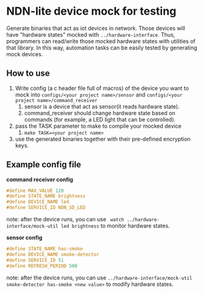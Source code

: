 # NDN-lite device mock for testing

Generate binaries that act as iot devices in network. Those devices will have "hardware states" mocked with  `../hardware-interface`. Thus, programmers can read/write those mocked hardware states with utilities of that library. In this way, automation tasks can be easily tested by generating mock devices.

## How to use

1. Write config (a c header file full of macros) of the device you want to mock into `configs/<your project name>/sensor` and `configs/<your project name>/command_receiver`
   1. sensor is a device that act as sensor(it reads hardware state).
   2. command_receiver should change hardware state based on commands (for example, a LED light that can be controlled).
2. pass the TASK parameter  to make to compile your mocked device
   1. `make TASK=<your project name>`
3. use the generated binaries together with their pre-defined encryption keys.

## Example config file

**command receiver config**

```c
#define MAX_VALUE 120
#define STATE_NAME brightness
#define DEVICE_NAME led
#define SERVICE_ID NDN_SD_LED
```

note: after the device runs, you can use ` watch ../hardware-interface/mock-util led brightness` to monitor hardware states.

**sensor config**

```c
#define STATE_NAME has-smoke
#define DEVICE_NAME smoke-detector
#define SERVICE_ID 51
#define REFRESH_PERIOD 500
```

note: after the device runs, you can use `../hardware-interface/mock-util smoke-detector has-smoke <new value>` to modify hardware states.
